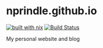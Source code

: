 # nprindle.github.io

[![built with nix](https://builtwithnix.org/badge.svg)](https://builtwithnix.org) [![Build Status](https://travis-ci.com/nprindle/nprindle.github.io.svg?branch=master)](https://travis-ci.com/nprindle/nprindle.github.io)

My personal website and blog
